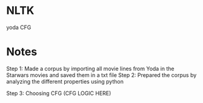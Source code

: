 # NLTK

yoda CFG

# Notes

Step 1:
Made a corpus by importing all movie lines from Yoda in the Starwars movies and saved them in a txt file
Step 2:
Prepared the corpus by analyzing the different properties using python

Step 3:
Choosing CFG (CFG LOGIC HERE)
